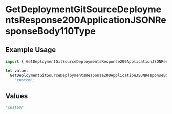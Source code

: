 # GetDeploymentGitSourceDeploymentsResponse200ApplicationJSONResponseBody110Type

## Example Usage

```typescript
import { GetDeploymentGitSourceDeploymentsResponse200ApplicationJSONResponseBody110Type } from "@vercel/sdk/models/getdeploymentop.js";

let value:
  GetDeploymentGitSourceDeploymentsResponse200ApplicationJSONResponseBody110Type =
    "custom";
```

## Values

```typescript
"custom"
```